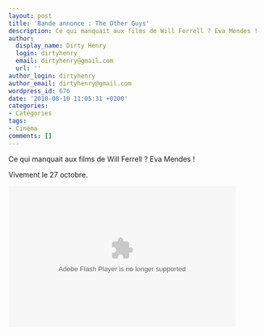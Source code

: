 ```yaml
---
layout: post
title: 'Bande annonce : The Other Guys'
description: Ce qui manquait aux films de Will Ferrell ? Eva Mendes !
author:
  display_name: Dirty Henry
  login: dirtyhenry
  email: dirtyhenry@gmail.com
  url: ''
author_login: dirtyhenry
author_email: dirtyhenry@gmail.com
wordpress_id: 676
date: '2010-08-10 11:05:31 +0200'
categories:
- Catégories
tags:
- Cinéma
comments: []
---
```

Ce qui manquait aux films de Will Ferrell ? Eva Mendes !

Vivement le 27 octobre.

<div id="allocine_blog" style="width:450px; height:280px"><object height="280px" width="100%"><param name="movie" value="http://www.allocine.fr/blogvision/19121813"></param><param name="allowFullScreen" value="true"></param><param name="allowScriptAccess" value="always"></param><embed src="http://www.allocine.fr/blogvision/19121813" type="application/x-shockwave-flash" width="100%" height="100%" allowFullScreen="true" allowScriptAccess="always"></embed></object></div>
